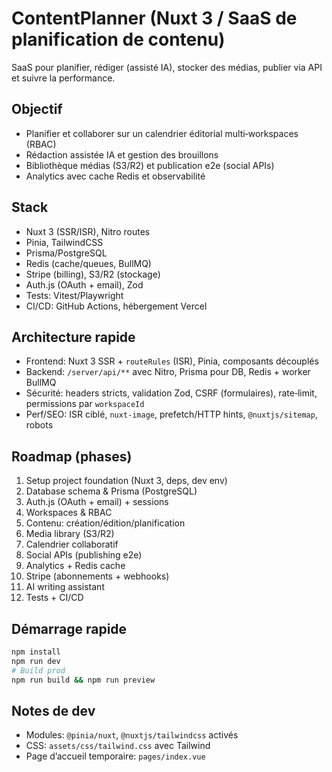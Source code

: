 # ContentPlanner (Nuxt 3 / SaaS de planification de contenu)

SaaS pour planifier, rédiger (assisté IA), stocker des médias, publier via API et suivre la performance.

## Objectif
- Planifier et collaborer sur un calendrier éditorial multi‑workspaces (RBAC)
- Rédaction assistée IA et gestion des brouillons
- Bibliothèque médias (S3/R2) et publication e2e (social APIs)
- Analytics avec cache Redis et observabilité

## Stack
- Nuxt 3 (SSR/ISR), Nitro routes
- Pinia, TailwindCSS
- Prisma/PostgreSQL
- Redis (cache/queues, BullMQ)
- Stripe (billing), S3/R2 (stockage)
- Auth.js (OAuth + email), Zod
- Tests: Vitest/Playwright
- CI/CD: GitHub Actions, hébergement Vercel

## Architecture rapide
- Frontend: Nuxt 3 SSR + `routeRules` (ISR), Pinia, composants découplés
- Backend: `/server/api/**` avec Nitro, Prisma pour DB, Redis + worker BullMQ
- Sécurité: headers stricts, validation Zod, CSRF (formulaires), rate‑limit, permissions par `workspaceId`
- Perf/SEO: ISR ciblé, `nuxt-image`, prefetch/HTTP hints, `@nuxtjs/sitemap`, robots

## Roadmap (phases)
1) Setup project foundation (Nuxt 3, deps, dev env)
2) Database schema & Prisma (PostgreSQL)
3) Auth.js (OAuth + email) + sessions
4) Workspaces & RBAC
5) Contenu: création/édition/planification
6) Media library (S3/R2)
7) Calendrier collaboratif
8) Social APIs (publishing e2e)
9) Analytics + Redis cache
10) Stripe (abonnements + webhooks)
11) AI writing assistant
12) Tests + CI/CD

## Démarrage rapide
```bash
npm install
npm run dev
# Build prod
npm run build && npm run preview
```

## Notes de dev
- Modules: `@pinia/nuxt`, `@nuxtjs/tailwindcss` activés
- CSS: `assets/css/tailwind.css` avec Tailwind
- Page d’accueil temporaire: `pages/index.vue`
